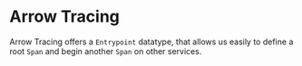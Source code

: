 # Arrow Tracing

Arrow Tracing offers a `Entrypoint` datatype, that allows us easily to define a root `Span` 
and begin another `Span` on other services.
